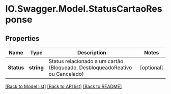 # IO.Swagger.Model.StatusCartaoResponse
## Properties

Name | Type | Description | Notes
------------ | ------------- | ------------- | -------------
**Status** | **string** | Status relacionado a um cartão (Bloqueado, DesbloqueadoReativo ou Cancelado) | [optional] 

[[Back to Model list]](../README.md#documentation-for-models) [[Back to API list]](../README.md#documentation-for-api-endpoints) [[Back to README]](../README.md)

